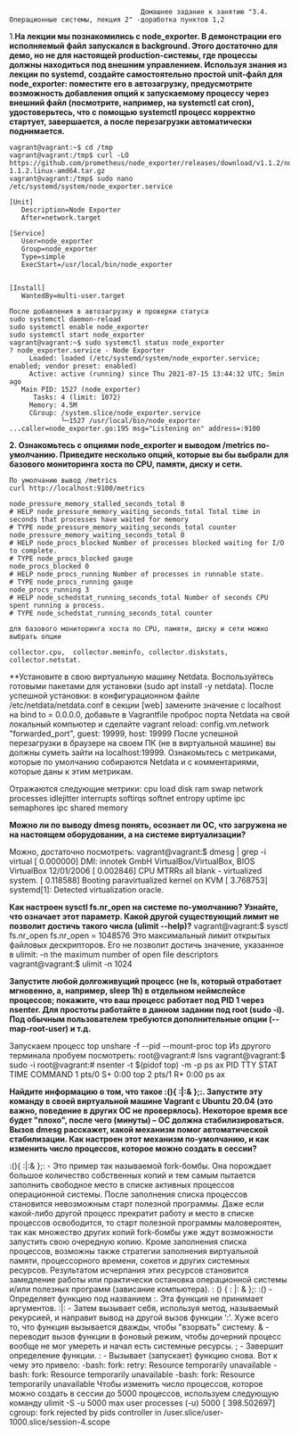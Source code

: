                                      Домашнее задание к занятию "3.4. Операционные системы, лекция 2" -доработка пунктов 1,2
1.**На лекции мы познакомились с node_exporter. В демонстрации его исполняемый файл запускался в background. Этого достаточно для демо, но не для настоящей production-системы, где процессы должны находиться под внешним управлением. Используя знания из лекции по systemd, создайте самостоятельно простой unit-файл для node_exporter:
поместите его в автозагрузку,
предусмотрите возможность добавления опций к запускаемому процессу через внешний файл (посмотрите, например, на systemctl cat cron),
удостоверьтесь, что с помощью systemctl процесс корректно стартует, завершается, а после перезагрузки автоматически поднимается.**

```
vagrant@vagrant:~$ cd /tmp
vagrant@vagrant:/tmp$ curl -LO https://github.com/prometheus/node_exporter/releases/download/v1.1.2/node_exporter-1.1.2.linux-amd64.tar.gz
vagrant@vagrant:/tmp$ sudo nano /etc/systemd/system/node_exporter.service

[Unit]
   Description=Node Exporter
   After=network.target

[Service]
   User=node_exporter
   Group=node_exporter
   Type=simple
   ExecStart=/usr/local/bin/node_exporter


[Install]
   WantedBy=multi-user.target

После добавления в автозагрузку и проверки статуса 
sudo systemctl daemon-reload
sudo systemctl enable node_exporter
sudo systemctl start node_exporter
vagrant@vagrant:~$ sudo systemctl status node_exporter
? node_exporter.service - Node Exporter
     Loaded: loaded (/etc/systemd/system/node_exporter.service; enabled; vendor preset: enabled)
     Active: active (running) since Thu 2021-07-15 13:44:32 UTC; 5min ago
   Main PID: 1527 (node_exporter)
      Tasks: 4 (limit: 1072)
     Memory: 4.5M
     CGroup: /system.slice/node_exporter.service
             └─1527 /usr/local/bin/node_exporter
...caller=node_exporter.go:195 msg="Listening on" address=:9100 
```



**2. Ознакомьтесь с опциями node_exporter и выводом /metrics по-умолчанию. Приведите несколько опций, которые вы бы выбрали для базового мониторинга хоста по CPU, памяти, диску и сети.**

```
По умолчанию вывод /metrics
curl http://localhost:9100/metrics

node_pressure_memory_stalled_seconds_total 0
# HELP node_pressure_memory_waiting_seconds_total Total time in seconds that processes have waited for memory
# TYPE node_pressure_memory_waiting_seconds_total counter
node_pressure_memory_waiting_seconds_total 0
# HELP node_procs_blocked Number of processes blocked waiting for I/O to complete.
# TYPE node_procs_blocked gauge
node_procs_blocked 0
# HELP node_procs_running Number of processes in runnable state.
# TYPE node_procs_running gauge
node_procs_running 3
# HELP node_schedstat_running_seconds_total Number of seconds CPU spent running a process.
# TYPE node_schedstat_running_seconds_total counter

для базового мониторинга хоста по CPU, памяти, диску и сети можно выбрать опции

collector.cpu,  collector.meminfo, сollector.diskstats, collector.netstat.
```



**Установите в свою виртуальную машину Netdata. Воспользуйтесь готовыми пакетами для установки (sudo apt install -y netdata). После успешной установки:
в конфигурационном файле /etc/netdata/netdata.conf в секции [web] замените значение с localhost на bind to = 0.0.0.0,
добавьте в Vagrantfile проброс порта Netdata на свой локальный компьютер и сделайте vagrant reload:
config.vm.network "forwarded_port", guest: 19999, host: 19999
После успешной перезагрузки в браузере на своем ПК (не в виртуальной машине) вы должны суметь зайти на localhost:19999. Ознакомьтесь с метриками, которые по умолчанию собираются Netdata и с комментариями, которые даны к этим метрикам.

Отражаются следующие метрики:
cpu
load
disk
ram
swap
network
processes
idlejitter
interrupts
softirqs
softnet
entropy
uptime
ipc semaphores
ipc shared memory

**Можно ли по выводу dmesg понять, осознает ли ОС, что загружена не на настоящем оборудовании, а на системе виртуализации?**

Можно, достаточно посмотреть:
vagrant@vagrant:$ dmesg | grep -i virtual
[    0.000000] DMI: innotek GmbH VirtualBox/VirtualBox, BIOS VirtualBox 12/01/2006
[    0.002846] CPU MTRRs all blank - virtualized system.
[    0.118588] Booting paravirtualized kernel on KVM
[    3.768753] systemd[1]: Detected virtualization oracle.


**Как настроен sysctl fs.nr_open на системе по-умолчанию? Узнайте, что означает этот параметр. Какой другой существующий лимит не позволит достичь такого числа (ulimit --help)?**
vagrant@vagrant:$ sysctl fs.nr_open
fs.nr_open = 1048576
Это максимальный лимит открытых файловых дескрипторов.
Его не позволит достичь значение, указанное в ulimit:
-n        the maximum number of open file descriptors
vagrant@vagrant:$ ulimit -n
1024


**Запустите любой долгоживущий процесс (не ls, который отработает мгновенно, а, например, sleep 1h) в отдельном неймспейсе процессов; покажите, что ваш процесс работает под PID 1 через nsenter. Для простоты работайте в данном задании под root (sudo -i). Под обычным пользователем требуются дополнительные опции (--map-root-user) и т.д.**


Запускаем процесс top
unshare -f --pid --mount-proc top
Из другого терминала пробуем посмотреть:
root@vagrant:# lsns
vagrant@vagrant:$ sudo -i
root@vagrant:# nsenter -t $(pidof top) -m -p ps ax
PID TTY      STAT   TIME COMMAND
1 pts/0    S+     0:00 top
2 pts/1    R+     0:00 ps ax

**Найдите информацию о том, что такое :(){ :|:& };:. Запустите эту команду в своей виртуальной машине Vagrant с Ubuntu 20.04 (это важно, поведение в других ОС не проверялось). Некоторое время все будет "плохо", после чего (минуты) – ОС должна стабилизироваться. Вызов dmesg расскажет, какой механизм помог автоматической стабилизации. Как настроен этот механизм по-умолчанию, и как изменить число процессов, которое можно создать в сессии?**

:(){ :|:& };: - Это пример  так называемой fork-бомбы. Она  порождает большое количество собственных копий и тем самым пытается заполнить свободное место в списке активных процессов операционной системы. После заполнения списка процессов становится невозможным старт полезной программы. Даже если какой-либо другой процесс прекратит работу и место в списке процессов освободится, то старт полезной программы маловероятен, так как множество других копий fork-бомбы уже ждут возможности запустить свою очередную копию.
Кроме заполнения списка процессов, возможны также стратегии заполнения виртуальной памяти, процессорного времени, сокетов и других системных ресурсов. Результатом исчерпания этих ресурсов становится замедление работы или практически остановка операционной системы и/или полезных программ (зависание компьютера).
: () {
: |: &
};:
:() - Определяет  функцию под названием :. Эта функция не принимает аргументов.
:|: - Затем вызывает себя, используя метод, называемый рекурсией, и направит вывод на другой вызов функции ‘:’. Хуже всего то, что функция вызывается дважды, чтобы "взорвать"  систему.
& - переводит вызов функции в фоновый режим, чтобы дочерний процесс вообще не мог умереть и начал есть системные ресурсы.
; - Завершит определение функции.
: - Вызывает (запускает) функцию снова.
Вот к чему это привело:
-bash: fork: retry: Resource temporarily unavailable
-bash: fork: Resource temporarily unavailable
-bash: fork: Resource temporarily unavailable
Чтобы изменить число процессов, которое можно создать в сессии до 5000 процессов, используем следующую команду
ulimit -S -u 5000
max user processes              (-u) 5000
[  398.502697] cgroup: fork rejected by pids controller in /user.slice/user-1000.slice/session-4.scope
